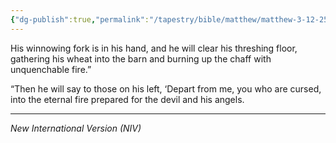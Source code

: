 ```yaml
---
{"dg-publish":true,"permalink":"/tapestry/bible/matthew/matthew-3-12-25-41/","title":"Matthew 3:12, 25_41","hide":true,"tags":["bible-verse","bible-verse"],"dgHomeLink":true,"dgShowLocalGraph":true,"dgEnableSearch":true}
---
```



His winnowing fork is in his hand, and he will clear his threshing floor, gathering his wheat into the barn and burning up the chaff with unquenchable fire.”

“Then he will say to those on his left, ‘Depart from me, you who are cursed, into the eternal fire prepared for the devil and his angels.

---
*New International Version (NIV)*